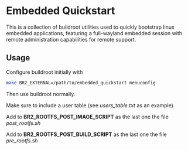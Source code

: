 # Embedded Quickstart

This is a collection of buildroot utilities used to quickly bootstrap linux embedded
applications, featuring a full-wayland embedded session with remote administration
capabilities for remote support.

## Usage

Configure buildroot initially with

```sh
make BR2_EXTERNAL=/path/to/embedded_quickstart menuconfig
```

Then use buildroot normally.

Make sure to include a user table (see *users_table.txt* as an example).

Add to __BR2_ROOTFS_POST_IMAGE_SCRIPT__ as the last one the file *post_rootfs.sh*

Add to __BR2_ROOTFS_POST_BUILD_SCRIPT__ as the last one the file *pre_rootfs.sh*